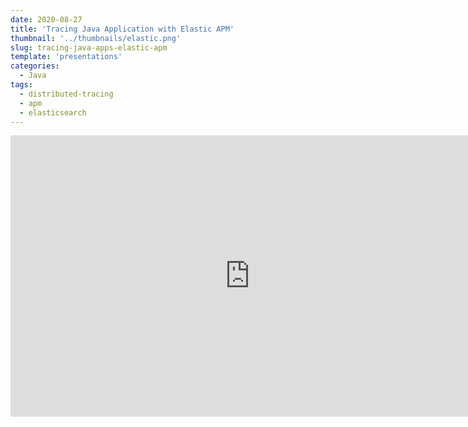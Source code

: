 ```yaml
---
date: 2020-08-27
title: 'Tracing Java Application with Elastic APM'
thumbnail: '../thumbnails/elastic.png'
slug: tracing-java-apps-elastic-apm
template: 'presentations'
categories:
  - Java
tags:
  - distributed-tracing
  - apm
  - elasticsearch
---
```


<iframe src="https://docs.google.com/presentation/d/e/2PACX-1vRx_OcSL6K7Uk5Ka4rD4gq-F-seoH_BeDRWg6WXyN3heVlYaNU1m6BC_0jiEq7DIsrBCQQf9i973U-m/embed?start=false&loop=false&delayms=3000" frameBorder="0" width="765" height="450" allowfullscreen="true" mozallowfullscreen="true" webkitallowfullscreen="true"></iframe>